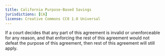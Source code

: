 ```yaml
---
title: California Purpose-Based Savings
jurisdictions: [CA]
license: Creative Commons CC0 1.0 Universal
---
```


If a court decides that any part of this agreement is invalid or unenforceable for any reason, and that enforcing the rest of this agreement  would not defeat the purpose of this agreement, then rest of this agreement will still apply.
